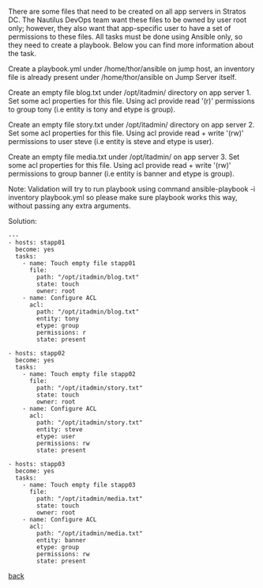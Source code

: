 There are some files that need to be created on all app servers in Stratos DC. The Nautilus DevOps team want these files to be owned by user root only; however, they also want that app-specific user to have a set of permissions to these files. All tasks must be done using Ansible only, so they need to create a playbook. Below you can find more information about the task.  

Create a playbook.yml under /home/thor/ansible on jump host, an inventory file is already present under /home/thor/ansible on Jump Server itself.  

Create an empty file blog.txt under /opt/itadmin/ directory on app server 1. Set some acl properties for this file. Using acl provide read '(r)' permissions to group tony (i.e entity is tony and etype is group).  

Create an empty file story.txt under /opt/itadmin/ directory on app server 2. Set some acl properties for this file. Using acl provide read + write '(rw)' permissions to user steve (i.e entity is steve and etype is user).  

Create an empty file media.txt under /opt/itadmin/ on app server 3. Set some acl properties for this file. Using acl provide read + write '(rw)' permissions to group banner (i.e entity is banner and etype is group).  

Note: Validation will try to run playbook using command ansible-playbook -i inventory playbook.yml so please make sure playbook works this way, without passing any extra arguments.  

Solution:  
```
---
- hosts: stapp01
  become: yes
  tasks:
    - name: Touch empty file stapp01
      file:
        path: "/opt/itadmin/blog.txt"
        state: touch 
        owner: root
    - name: Configure ACL
      acl: 
        path: "/opt/itadmin/blog.txt"
        entity: tony
        etype: group
        permissions: r
        state: present
        
- hosts: stapp02
  become: yes
  tasks:
    - name: Touch empty file stapp02
      file:
        path: "/opt/itadmin/story.txt"
        state: touch 
        owner: root
    - name: Configure ACL
      acl: 
        path: "/opt/itadmin/story.txt"
        entity: steve
        etype: user
        permissions: rw
        state: present
        
- hosts: stapp03
  become: yes
  tasks:
    - name: Touch empty file stapp03
      file:
        path: "/opt/itadmin/media.txt"
        state: touch 
        owner: root
    - name: Configure ACL
      acl: 
        path: "/opt/itadmin/media.txt"
        entity: banner
        etype: group
        permissions: rw
        state: present
```

[back](https://github.com/MederD/Kodekloud-Engineer-Tasks)
